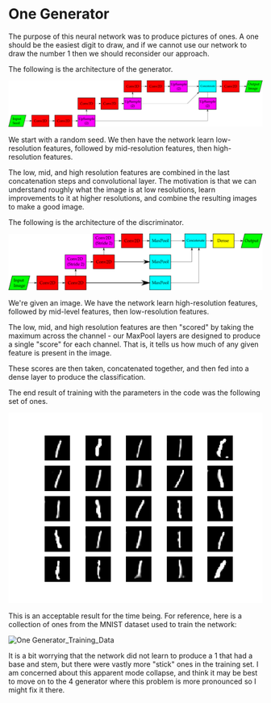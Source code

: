 # One Generator

The purpose of this neural network was to produce pictures of ones. A one should be the easiest digit to draw, and if we cannot use our network to draw the number 1 then we should reconsider our approach.

The following is the architecture of the generator.

![Architecture of One Generator](One_Generator.png "One Generator Architecture")

We start with a random seed. We then have the network learn low-resolution features, followed by mid-resolution features, then high-resolution features.

The low, mid, and high resolution features are combined in the last concatenation steps and convolutional layer. The motivation is that we can understand roughly what the image is at low resolutions, learn improvements to it at higher resolutions, and combine the resulting images to make a good image.

The following is the architecture of the discriminator.

![Architecture of One Discriminator](One_Discriminator.png "One Discriminator Architecture")

We're given an image. We have the network learn high-resolution features, followed by mid-level features, then low-resolution features.

The low, mid, and high resolution features are then "scored" by taking the maximum across the channel - our MaxPool layers are designed to produce a single "score" for each channel. That is, it tells us how much of any given feature is present in the image.

These scores are then taken, concatenated together, and then fed into a dense layer to produce the classification.

The end result of training with the parameters in the code was the following set of ones.

![One Generator_Output](generated_images_epoch_99.png "One Generator Output")

This is an acceptable result for the time being. For reference, here is a collection of ones from the MNIST dataset used to train the network:

![One Generator_Training_Data](images.png "One Generator Training Images")

It is a bit worrying that the network did not learn to produce a 1 that had a base and stem, but there were vastly more "stick" ones in the training set. I am concerned about this apparent mode collapse, and think it may be best to move on to the 4 generator where this problem is more pronounced so I might fix it there. 
